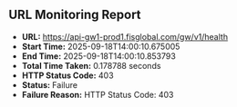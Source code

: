 ## URL Monitoring Report

- **URL:** https://api-gw1-prod1.fisglobal.com/gw/v1/health
- **Start Time:** 2025-09-18T14:00:10.675005
- **End Time:** 2025-09-18T14:00:10.853793
- **Total Time Taken:** 0.178788 seconds
- **HTTP Status Code:** 403
- **Status:** Failure
- **Failure Reason:** HTTP Status Code: 403
